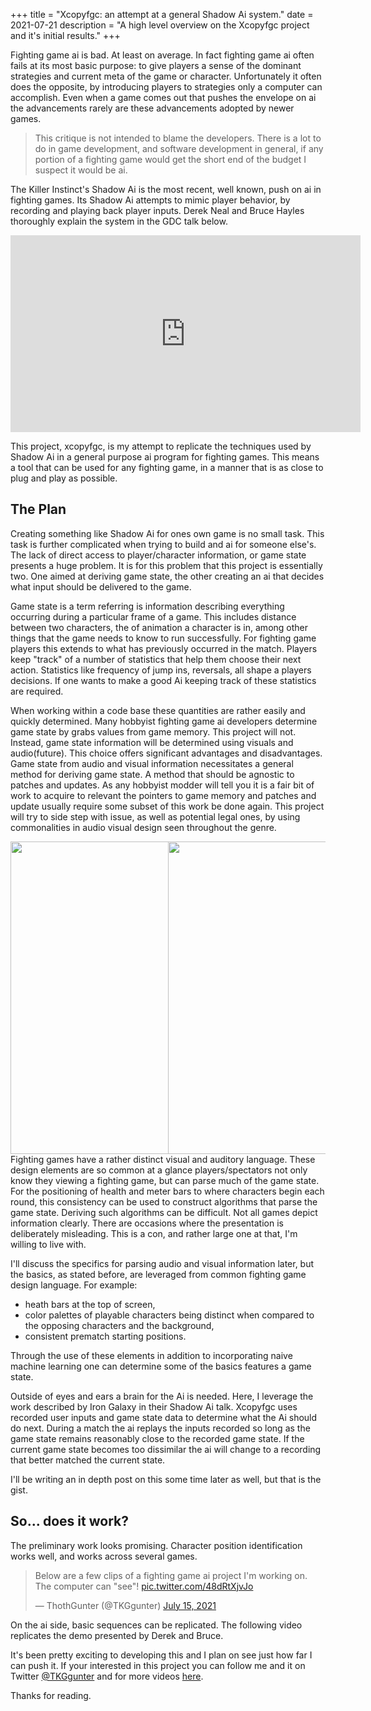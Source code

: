 +++
title = "Xcopyfgc: an attempt at a general Shadow Ai system."
date = 2021-07-21
description = "A high level overview on the Xcopyfgc project and it's initial results."
+++



Fighting game ai is bad. 
At least on average.
In fact fighting game ai often fails at its most basic purpose: to give players a sense of the dominant strategies and current meta of the game or character.
Unfortunately it often does the opposite, by introducing players to strategies only a computer can accomplish.
Even when a game comes out that pushes the envelope on ai the advancements rarely are these advancements adopted by newer games.


> This critique is not intended to blame the developers.
> There is a lot to do in game development, and software development in general,
> if any portion of a fighting game would get the short end of the budget I suspect it would be ai.


The Killer Instinct's Shadow Ai is the most recent, well known, push on ai in fighting games.
Its Shadow Ai attempts to mimic player behavior, by recording and playing back player inputs.
Derek Neal and Bruce Hayles thoroughly explain the system in the GDC talk below.


<iframe width="560" height="315" src="https://www.youtube.com/embed/9yydYjQ1GLg" title="YouTube video player" frameborder="0" allow="accelerometer; autoplay; clipboard-write; encrypted-media; gyroscope; picture-in-picture" allowfullscreen></iframe>



This project, xcopyfgc, is my attempt to replicate the techniques used by Shadow Ai in a general purpose ai program for fighting games.
This means a tool that can be used for any fighting game, in a manner that is as close to plug and play as possible.


## The Plan

Creating something like Shadow Ai for ones own game is no small task.
This task is further complicated when trying to build and ai for someone else's. 
The lack of direct access to player/character information, or game state presents a huge problem.
It is for this problem that this project is essentially two. One aimed at deriving game state, the other creating an ai that decides what input should be delivered to the game.


Game state is a term referring is information describing everything occurring during a particular frame of a game. 
This includes distance between two characters, the of animation a character is in, among other things that the game needs to know to run successfully.
For fighting game players this extends to what has previously occurred in the match.
Players keep "track" of a number of statistics that help them choose their next action. Statistics like frequency of jump ins, reversals, all shape a players decisions.
If one wants to make a good Ai keeping track of these statistics are required.


When working within a code base these quantities are rather easily and quickly determined.
Many hobbyist fighting game ai developers determine game state by grabs values from game memory. 
This project will not. Instead, game state information will be determined using visuals and audio(future).
This choice offers significant advantages and disadvantages.
Game state from audio and visual information necessitates a general method for deriving game state. A method that should be agnostic to patches and updates.
As any hobbyist modder will tell you it is a fair bit of work to acquire to relevant the pointers to game memory and patches and update usually require some subset of this work be done again.
This project will try to side step with issue, as well as potential legal ones, by using commonalities in audio visual design seen throughout the genre.

 
<div style="width: 50%; float:left">
<img src="https://farm6.static.flickr.com/5260/5475430759_05b2d7aff3.jpg" width=500>
</div>
<div style="width: 50%; float:right">
<img src="https://gamefabrique.com/storage/screenshots/arcade/killer-instinct-02.png" width=500>
</div>



Fighting games have a rather distinct visual and auditory language. 
These design elements are so common at a glance players/spectators not only know they viewing a fighting game, but can parse much of the game state.
For the positioning of health and meter bars to where characters begin each round, this consistency can be used to construct algorithms that parse the game state.
Deriving such algorithms can be difficult.
Not all games depict information clearly.
There are occasions where the presentation is deliberately misleading.
This is a con, and rather large one at that, I'm willing to live with.


I'll discuss the specifics for parsing audio and visual information later, but the basics, as stated before, are leveraged from common fighting game design language.
For example:
- heath bars at the top of screen,
- color palettes of playable characters being distinct when compared to the opposing characters and the background,
- consistent prematch starting positions.

Through the use of these elements in addition to incorporating naive machine learning one can determine some of the basics features a game state.


Outside of eyes and ears a brain for the Ai is needed.
Here, I leverage the work described by Iron Galaxy in their Shadow Ai talk.
Xcopyfgc uses recorded user inputs and game state data to determine what the Ai should do next.
During a match the ai replays the inputs recorded so long as the game state remains reasonably close to the recorded game state.
If the current game state becomes too dissimilar the ai will change to a recording that better matched the current state.

I'll be writing an in depth post on this some time later as well, but that is the gist.



## So... does it work?

The preliminary work looks promising. 
Character position identification works well, and works across several games.

<blockquote class="twitter-tweet"><p lang="en" dir="ltr">Below are a few clips of a fighting game ai project I&#39;m working on. The computer can &quot;see&quot;! <a href="https://t.co/48dRtXjvJo">pic.twitter.com/48dRtXjvJo</a></p>&mdash; ThothGunter (@TKGgunter) <a href="https://twitter.com/TKGgunter/status/1415773778060120064?ref_src=twsrc%5Etfw">July 15, 2021</a></blockquote> <script async src="https://platform.twitter.com/widgets.js" charset="utf-8"></script>


On the ai side, basic sequences can be replicated. 
The following video replicates the demo presented by Derek and Bruce.


It's been pretty exciting to developing this and I plan on see just how far I can push it.
If your interested in this project you can follow me and it on Twitter <a href="https://twitter.com/TKGgunter">@TKGgunter</a> and for more videos <a href="https://www.youtube.com/channel/UCABoYor0BYe94swDr9dQpMg">here</a>.

Thanks for reading.
















